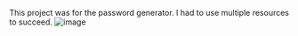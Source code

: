 This project was for the password generator. I had to use multiple resources to succeed.
![image](https://user-images.githubusercontent.com/72447285/102730638-5847de80-4303-11eb-9fa4-6005d4bec2ab.png)

